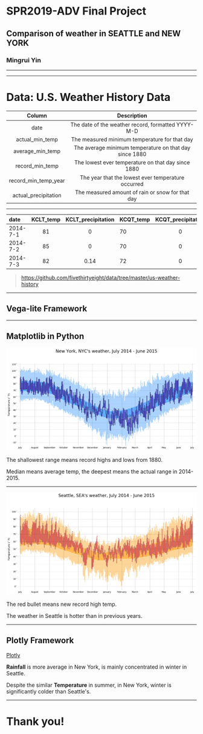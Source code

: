 # SPR2019-ADV Final Project

## Comparison of weather in SEATTLE and NEW YORK

### Mingrui Yin

---

<!-- .slide: data-background-image="map.png" -->

---

# Data: U.S. Weather History Data 

|       Column       |                    Description                       |
|:------------------:|:----------------------------------------------------:|
|date                |The date of the weather record, formatted YYYY-M-D    |
|actual_min_temp     |The measured minimum temperature for that day         |
|average_min_temp    |The average minimum temperature on that day since 1880|
|record_min_temp     |The lowest ever temperature on that day since 1880    |
|record_min_temp_year|The year that the lowest ever temperature occurred    |
|actual_precipitation|The measured amount of rain or snow for that day      |

---------------

|   date   |  KCLT_temp | KCLT_precipitation |  KCQT_temp | KCQT_precipitation |
|:---------|:----------:|:------------------:|:-----------|:------------------:|
| 2014-7-1 |     81     |          0         |      70    |          0         |
| 2014-7-2 |     85     |          0         |      70    |          0         |
| 2014-7-3 |     82     |        0.14        |      72    |          0         |


> https://github.com/fivethirtyeight/data/tree/master/us-weather-history

---

## Vega-lite Framework

<div id="vis"></div>

---

## Matplotlib in Python

![newyork.png](newyork-weather.png)

<p class="fragment">The shallowest range means record highs and lows from 1880.</p>

<p class="fragment">Median means average temp, the deepest means the actual range in 2014-2015.</p>


---

![seattle.png](seattle-weather.png)

<p class="fragment">The red bullet means new record high temp.</p>

<p class="fragment">The weather in Seattle is hotter than in previous years.</p>

---

## Plotly Framework

[Plotly](Plotly.html)

**Rainfall** is more average in New York, is mainly concentrated in winter in Seattle.

Despite the similar **Temperature** in summer, in New York, winter is significantly colder than Seattle's.

---

# Thank you!

